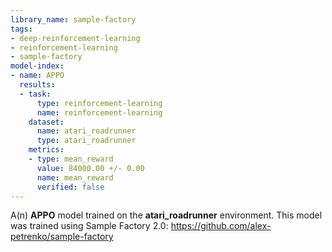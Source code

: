 ```yaml
---
library_name: sample-factory
tags:
- deep-reinforcement-learning
- reinforcement-learning
- sample-factory
model-index:
- name: APPO
  results:
  - task:
      type: reinforcement-learning
      name: reinforcement-learning
    dataset:
      name: atari_roadrunner
      type: atari_roadrunner
    metrics:
    - type: mean_reward
      value: 84000.00 +/- 0.00
      name: mean_reward
      verified: false
---
```


A(n) **APPO** model trained on the **atari_roadrunner** environment.
This model was trained using Sample Factory 2.0: https://github.com/alex-petrenko/sample-factory
    